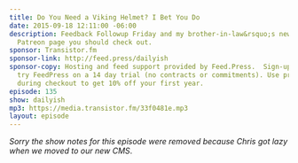 ```yaml
---
title: Do You Need a Viking Helmet? I Bet You Do
date: 2015-09-18 12:11:00 -06:00
description: Feedback Followup Friday and my brother-in-law&rsquo;s new video and
  Patreon page you should check out.
sponsor: Transistor.fm
sponsor-link: http://feed.press/dailyish
sponsor-copy: Hosting and feed support provided by Feed.Press.  Sign-up today and
  try FeedPress on a 14 day trial (no contracts or commitments). Use promo code "dailyish"
  during checkout to get 10% off your first year.
episode: 135
show: dailyish
mp3: https://media.transistor.fm/33f0481e.mp3
layout: episode
---
```


<em>Sorry the show notes for this episode were removed because Chris got lazy when we moved to our new CMS</em>.
